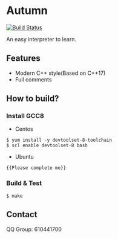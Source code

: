 # Autumn

[![Build Status](https://travis-ci.com/ivanallen/autumn.svg?branch=master)](https://travis-ci.com/ivanallen/autumn)

An easy interpreter to learn.

## Features

- Modern C++ style(Based on C++17)
- Full comments

## How to build?

### Install GCC8

- Centos

```shell
$ yum install -y devtoolset-8-toolchain
$ scl enable devtoolset-8 bash
```

- Ubuntu

```
{{Please complete me}}
```

### Build & Test

```
$ make
```

## Contact

QQ Group: 610441700
